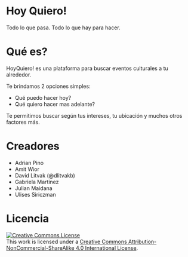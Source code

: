 # Hoy Quiero!
Todo lo que pasa. Todo lo que hay para hacer.

# Qué es?
HoyQuiero! es una plataforma para buscar eventos culturales a tu alrededor.

Te brindamos 2 opciones simples:
* Qué puedo hacer hoy?
* Qué quiero hacer mas adelante?

Te permitimos buscar según tus intereses, tu ubicación y muchos otros factores más.

# Creadores
* Adrian Pino
* Amit Wior
* David Litvak (@dlitvakb)
* Gabriela Martinez
* Julian Maidana
* Ulises Siriczman

# Licencia
<a rel="license" href="http://creativecommons.org/licenses/by-nc-sa/4.0/"><img alt="Creative Commons License" style="border-width:0" src="https://i.creativecommons.org/l/by-nc-sa/4.0/88x31.png" /></a><br />This work is licensed under a <a rel="license" href="http://creativecommons.org/licenses/by-nc-sa/4.0/">Creative Commons Attribution-NonCommercial-ShareAlike 4.0 International License</a>.
